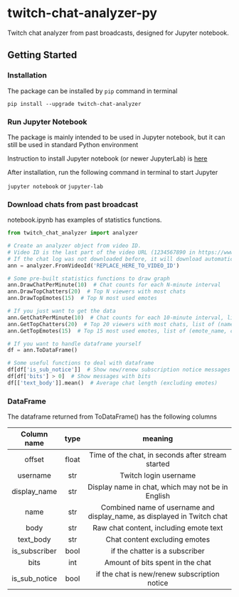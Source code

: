 # twitch-chat-analyzer-py

Twitch chat analyzer from past broadcasts, designed for Jupyter notebook.


## Getting Started

### Installation

The package can be installed by ```pip``` command in terminal 

```pip install --upgrade twitch-chat-analyzer```

### Run Jupyter Notebook

The package is mainly intended to be used in Jupyter notebook, but it can still be used in standard Python environment

Instruction to install Jupyter notebook (or newer JupyterLab) is [here](https://jupyter.org/install)

After installation, run the following command in terminal to start Jupyter

```jupyter notebook``` or ```jupyter-lab```

### Download chats from past broadcast

notebook.ipynb has examples of statistics functions. 

```python
from twitch_chat_analyzer import analyzer

# Create an analyzer object from video ID.
# Video ID is the last part of the video URL (1234567890 in https://www.twitch.tv/videos/1234567890)
# If the chat log was not downloaded before, it will download automatically and create an analyzer.
ann = analyzer.FromVideoId('REPLACE_HERE_TO_VIDEO_ID')

# Some pre-built statistics functions to draw graph
ann.DrawChatPerMinute(10)  # Chat counts for each N-minute interval
ann.DrawTopChatters(20)  # Top N viewers with most chats
ann.DrawTopEmotes(15)  # Top N most used emotes

# If you just want to get the data
ann.GetChatPerMinute(10)  # Chat counts for each 10-minute interval, list of (offset, count)
ann.GetTopChatters(20)  # Top 20 viewers with most chats, list of (name, chat_count)
ann.GetTopEmotes(15)  # Top 15 most used emotes, list of (emote_name, count)

# If you want to handle dataframe yourself
df = ann.ToDataFrame()

# Some useful functions to deal with dataframe
df[df['is_sub_notice']]  # Show new/renew subscription notice messages
df[df['bits'] > 0]  # Show messages with bits
df[['text_body']].mean()  # Average chat length (excluding emotes)

```

### DataFrame

The dataframe returned from ToDataFrame() has the following columns

| Column name | type | meaning |
| :---------: | :--: | :-----: |
| offset | float | Time of the chat, in seconds after stream started |
| username | str | Twitch login username |
| display_name | str | Display name in chat, which may not be in English |
| name | str | Combined name of username and display_name, as displayed in Twitch chat |
| body | str | Raw chat content, including emote text |
| text_body | str | Chat content excluding emotes |
| is_subscriber | bool | if the chatter is a subscriber |
| bits | int | Amount of bits spent in the chat |
| is_sub_notice | bool | if the chat is new/renew subscription notice | 

